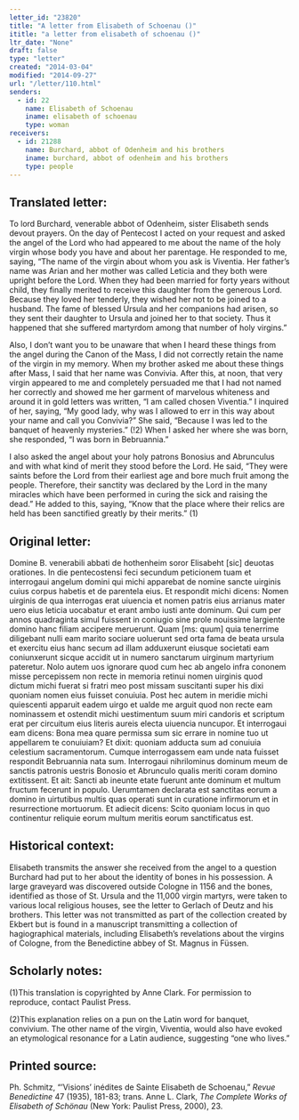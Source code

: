 ```yaml
---
letter_id: "23820"
title: "A letter from Elisabeth of Schoenau ()"
ititle: "a letter from elisabeth of schoenau ()"
ltr_date: "None"
draft: false
type: "letter"
created: "2014-03-04"
modified: "2014-09-27"
url: "/letter/110.html"
senders:
  - id: 22
    name: Elisabeth of Schoenau
    iname: elisabeth of schoenau
    type: woman
receivers:
  - id: 21288
    name: Burchard, abbot of Odenheim and his brothers
    iname: burchard, abbot of odenheim and his brothers
    type: people
---
```

<h2> Translated letter:</h2>To lord Burchard, venerable abbot of Odenheim, sister Elisabeth sends devout prayers.  On the day of Pentecost I acted on your request and asked the angel of the Lord who had appeared to me about the name of the holy virgin whose body you have and about her parentage.  He responded to me, saying, “The name of the virgin about whom you ask is Viventia.  Her father’s name was Arian and her mother was called Leticia and they both were upright before the Lord.  When they had been married for forty years without child, they finally merited to receive this daughter from the generous Lord.  Because they loved her tenderly, they wished her not to be joined to a husband.  The fame of blessed Ursula and her companions had arisen, so they sent their daughter to Ursula and joined her to that society.  Thus it happened that she suffered martyrdom among that number of holy virgins.”  

Also, I don’t want you to be unaware that when I heard these things from the angel during the Canon of the Mass, I did not correctly retain the name of the virgin in my memory.  When my brother asked me about these things after Mass, I said that her name was Convivia.  After this, at noon, that very virgin appeared to me and completely persuaded me that I had not named her correctly and showed me her garment of marvelous whiteness and around it in gold letters was written, “I am called chosen Viventia.”  I inquired of her, saying, “My good lady, why was I allowed to err in this way about your name and call you Convivia?”  She said, “Because I was led to the banquet of heavenly mysteries.” (!2)   When I asked her where she was born, she responded, “I was born in Bebruannia.”  

I also asked the angel about your holy patrons Bonosius and Abrunculus and with what kind of merit they stood before the Lord.  He said, “They were saints before the Lord from their earliest age and bore much fruit among the people.  Therefore, their sanctity was declared by the Lord in the many miracles which have been performed in curing the sick and raising the dead.”  He added to this, saying, “Know that the place where their relics are held has been sanctified greatly by their merits.” (1)
<h2 class="mt-4"> Original letter:</h2>Domine B. venerabili abbati de hothenheim soror Elisabeht [sic] deuotas orationes.  In die pentecostensi feci secundum peticionem tuam et interrogaui angelum domini qui michi apparebat de nomine sancte uirginis cuius corpus habetis et de parentela eius.  Et respondit michi dicens: Nomen uirginis de qua interrogas erat uiuencia et nomen patris eius arrianus mater uero eius leticia uocabatur et erant ambo iusti ante dominum.  Qui cum per annos quadraginta simul fuissent in coniugio sine prole nouissime largiente domino hanc filiam accipere meruerunt.  Quam [ms: quum] quia tenerrime diligebant nulli eam marito sociare uoluerunt sed orta fama de beata ursula et exercitu eius hanc secum ad illam adduxerunt eiusque societati eam coniunxerunt sicque accidit ut in numero sanctarum uirginum martyrium pateretur.  Nolo autem uos ignorare quod cum hec ab angelo infra cononem misse percepissem non recte in memoria retinui nomen uirginis quod dictum michi fuerat si fratri meo post missam suscitanti super his dixi quoniam nomen eius fuisset conuiuia.  Post hec autem in meridie michi quiescenti apparuit eadem uirgo et ualde me arguit quod non recte eam nominassem et ostendit michi uestimentum suum miri candoris et scriptum erat per circuitum eius literis aureis electa uiuencia nuncupor.  Et interrogaui eam dicens: Bona mea quare permissa sum sic errare in nomine tuo ut appellarem te conuiuiam?  Et dixit: quoniam adducta sum ad conuiuia celestium sacramentorum.  Cumque interrogassem eam unde nata fuisset respondit Bebruannia nata sum.  Interrogaui nihrilominus dominum meum de sanctis patronis uestris Bonosio et Abrunculo qualis meriti coram domino extitissent.  Et ait: Sancti ab ineunte etate fuerunt ante dominum et multum fructum fecerunt in populo.  Uerumtamen declarata est sanctitas eorum a domino in uirtutibus multis quas operati sunt in curatione infirmorum et in resurrectione mortuorum.  Et adiecit dicens: Scito quoniam locus in quo continentur reliquie eorum multum meritis eorum sanctificatus est.
<h2 class="mt-4"> Historical context:</h2>Elisabeth transmits the answer she received from the angel to a question Burchard had put to her about the identity of bones in his possession.  A large graveyard was discovered outside Cologne in 1156 and the bones, identified as those of St. Ursula and the 11,000 virgin martyrs, were taken to various local religious houses, see the letter to Gerlach of Deutz and his brothers.  This letter was not transmitted as part of the collection created by Ekbert but is found in a manuscript transmitting a collection of hagiographical materials, including Elisabeth’s revelations about the virgins of Cologne, from the Benedictine abbey of St. Magnus in Füssen.
<h2 class="mt-4"> Scholarly notes:</h2>(1)This translation is copyrighted by Anne Clark.  For permission to reproduce, contact Paulist Press.   



(2)This explanation relies on a pun on the Latin word for banquet, convivium.  The other name of the virgin, Viventia, would also have evoked an etymological resonance for a Latin audience, suggesting “one who lives.”
<h2 class="mt-4"> Printed source:</h2><p>Ph. Schmitz, “’Visions’ inédites de Sainte Elisabeth de Schoenau,” <em>Revue Benedictine</em> 47 (1935), 181-83; trans. Anne L. Clark, <em>The Complete Works of Elisabeth of Schönau</em> (New York: Paulist Press, 2000), 23.</p>